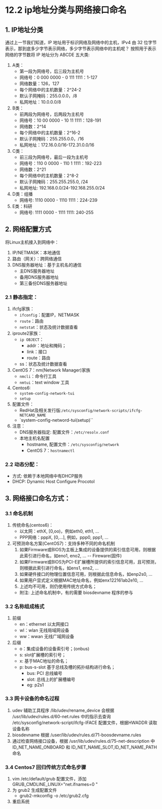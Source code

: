 # 12.2  ip地址分类与网络接口命名
## 1. IP地址分类
通过上一节我们知道，IP 地址用于标识网络及网络中的主机，IPv4 由 32 位字节表示，那到底多少字节表示网络，多少字节表示网络中的主机呢？ 按照用于表示网络的字节数将 IP 地址分为 ABCDE 五大类:
1. A类：
    - 第一段为网络号，后三段为主机号
    - 网络号：0 000 0000 - 0 111 1111：1-127
    - 网络数量：126，127
    - 每个网络中的主机数量：2^24-2
    - 默认子网掩码：255.0.0.0，/8
    - 私网地址：10.0.0.0/8
2. B类：
    - 前两段为网络号，后两段为主机号
    - 网络号：10 00 0000 - 10 11 1111：128-191
    - 网络数：2^14
    - 每个网络中的主机数量：2^16-2
    - 默认子网掩码：255.255.0.0，/16
    - 私网地址：172.16.0.0/16-172.31.0.0/16                                
3. C类：
    - 前三段为网络号，最后一段为主机号
    - 网络号：110 0 0000 - 110 1 1111：192-223
    - 网络数：2^21
    - 每个网络中的主机数量：2^8-2
    - 默认子网掩码：255.255.255.0,  /24
    - 私网地址: 192.168.0.0/24-192.168.255.0/24
4. D类：组播
    - 网络号: 1110 0000 - 1110 1111：224-239
5. E类：科研
    - 网络号: 1111 0000 - 1111 1111: 240-255


## 2. 网络配置方式
将Linux主机接入到网络中：
1. IP/NETMASK：本地通信
2. 路由（网关）：跨网络通信
3. DNS服务器地址：基于主机名的通信
    - 主DNS服务器地址
    - 备用DNS服务器地址
    - 第三备份DNS服务器地址

### 2.1 静态指定：
1. ifcfg家族：
    - `ifconfig`：配置IP，NETMASK
    - `route`：路由
    - `netstat`：状态及统计数据查看
2. iproute2家族：
    - `ip OBJECT`：
        - addr：地址和掩码；
        - link：接口
        - route：路由
    - ss：状态及统计数据查看
3. CentOS 7：nm(Network Manager)家族
    - `nmcli`：命令行工具
    - `nmtui`：text window 工具
4. Centos6:
    - `system-config-network-tui`
    - `setup`          
5. 配置文件：
    - RedHat及相关发行版:`/etc/sysconfig/network-scripts/ifcfg-NETCARD_NAME`
    - `system-config-netword-tui(setup)``
4. 注意：
    - DNS服务器指定: 配置文件：`/etc/resolv.conf`
    - 本地主机名配置
        - hostname, 配置文件：`/etc/sysconfig/network`
        - CentOS 7：`hostnamectl`

### 2.2 动态分配：
- 方式: 依赖于本地网络中有DHCP服务
- DHCP: Dynamic Host Configure Procotol

## 3. 网络接口命名方式：
### 3.1 命名机制
1. 传统命名(centos6)：
    - 以太网：ethX, [0,oo)，例如eth0, eth1, ...
    - PPP网络：pppX, [0,...], 例如，ppp0, ppp1, ...    
2. 可预测命名方案(CentOS7)：支持多种不同的命名机制
    1. 如果Firmware或BIOS为主板上集成的设备提供的索引信息可用，则根据此索引进行命名，如eno1, eno2, ...  -- Fireware(固件)
    2. 如果Firmware或BIOS为PCI-E扩展槽所提供的索引信息可用，且可预测，则根据此索引进行命名，如ens1, ens2, ...
    3. 如果硬件接口的物理位置信息可用，则根据此信息命名，如enp2s0, ...
    4. 如果用户显式定义根据MAC地址命名，例如enx122161ab2e10, ...
    5. 上述均不可用，则仍使用传统方式命名；
    - 附注: 上述命名机制中，有的需要 biosdevname 程序的参与

### 3.2 名称组成格式  
1. 前缀
    - en：ethernet 以太网接口
    - wl：wlan 无线局域网设备
    - ww：wwan 无线广域网设备
2. 后缀
    - o<index>：集成设备的设备索引号；(onbus)
    - s: slot扩展槽的索引号；
    - x: 基于MAC地址的命名；
    - p: bus-s-slot  基于总线及槽的拓扑结构进行命名；
        - bus: PCI 总线编号
        - slot: 总线上的扩展槽编号
        - eg: p2s1

### 3.3 网卡设备的命名过程
1. udev 辅助工具程序 /lib/udev/rename_device 会根据 /usr/lib/udev/rules.d/60-net.rules 中的指示去查询  /etc/sysconfig/network-script/ifcfg-IFACE 配置文件，根据HWADDR 读取设备名称
2. biosdevname 根据 /user/lib/udev/rules.d/71-boosdevname.rules
3. 通过检查网络接口设备，根据 /usr/lib/udev/rules.d/75-net-description 中 ID_NET_NAME_ONBOARD 和 ID_NET_NAME_SLOT,ID_NET_NAME_PATH 命名

### 3.4 Centos7 回归传统方式命名步骤
1. vim /etc/default/grub 配置文件，添加 GRUB_CMDLINE_LINUX="net.ifnames=0 "
2. 为 grub2 生成配置文件
    - grub2-mkconfig -o /etc/grub2.cfg
3. 重启系统

